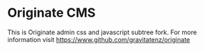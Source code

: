 # Originate CMS
This is Originate admin css and javascript subtree fork. For more information visit <https://www.github.com/gravitatenz/originate>



